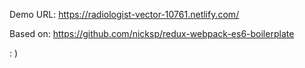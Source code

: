 Demo URL: https://radiologist-vector-10761.netlify.com/

Based on: https://github.com/nicksp/redux-webpack-es6-boilerplate

: )